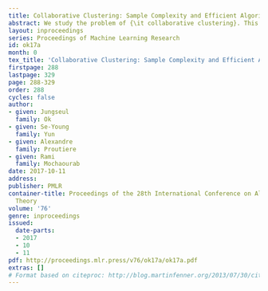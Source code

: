 ```yaml
---
title: Collaborative Clustering: Sample Complexity and Efficient Algorithms
abstract: We study the problem of {\it collaborative clustering}. This problem is concerned with a set of items grouped into clusters that we wish to recover from ratings provided by users. The latter are also clustered, and each user rates a random but typical small number of items. The observed ratings are random variables whose distributions depend on the item and user clusters only. Unlike for collaborative filtering problems where one needs to recover both user and item clusters, here we only wish to classify items. The number of items rated by a user can be so small that anyway, estimating user clusters may be hopeless. For the collaborative clustering problem, we derive fundamental performance limits satisfied by any algorithm. Specifically, we identify the number of ratings needed to guarantee the existence of an algorithm recovering the clusters with a prescribed level of accuracy. We also propose {\sf SplitSpec}, an algorithm whose performance matches these fundamental performance limit order-wise. In turn, {\sf SplitSpec} is able to exploit, as much as this is possible, the users' structure to improve the item cluster estimates.
layout: inproceedings
series: Proceedings of Machine Learning Research
id: ok17a
month: 0
tex_title: 'Collaborative Clustering: Sample Complexity and Efficient Algorithms'
firstpage: 288
lastpage: 329
page: 288-329
order: 288
cycles: false
author:
- given: Jungseul
  family: Ok
- given: Se-Young
  family: Yun
- given: Alexandre
  family: Proutiere
- given: Rami
  family: Mochaourab
date: 2017-10-11
address: 
publisher: PMLR
container-title: Proceedings of the 28th International Conference on Algorithmic Learning
  Theory
volume: '76'
genre: inproceedings
issued:
  date-parts:
  - 2017
  - 10
  - 11
pdf: http://proceedings.mlr.press/v76/ok17a/ok17a.pdf
extras: []
# Format based on citeproc: http://blog.martinfenner.org/2013/07/30/citeproc-yaml-for-bibliographies/
---
```

